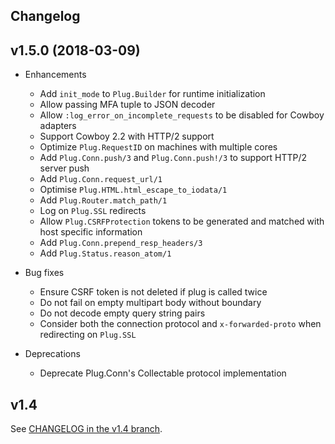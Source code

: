 ## Changelog

## v1.5.0 (2018-03-09)

* Enhancements
  * Add `init_mode` to `Plug.Builder` for runtime initialization
  * Allow passing MFA tuple to JSON decoder
  * Allow `:log_error_on_incomplete_requests` to be disabled for Cowboy adapters
  * Support Cowboy 2.2 with HTTP/2 support
  * Optimize `Plug.RequestID` on machines with multiple cores
  * Add `Plug.Conn.push/3` and `Plug.Conn.push!/3` to support HTTP/2 server push
  * Add `Plug.Conn.request_url/1`
  * Optimise `Plug.HTML.html_escape_to_iodata/1`
  * Add `Plug.Router.match_path/1`
  * Log on `Plug.SSL` redirects
  * Allow `Plug.CSRFProtection` tokens to be generated and matched with host specific information
  * Add `Plug.Conn.prepend_resp_headers/3`
  * Add `Plug.Status.reason_atom/1`

* Bug fixes
  * Ensure CSRF token is not deleted if plug is called twice
  * Do not fail on empty multipart body without boundary
  * Do not decode empty query string pairs
  * Consider both the connection protocol and `x-forwarded-proto` when redirecting on `Plug.SSL`

* Deprecations
  * Deprecate Plug.Conn's Collectable protocol implementation

## v1.4

See [CHANGELOG in the v1.4 branch](https://github.com/elixir-plug/plug/blob/v1.4/CHANGELOG.md).
